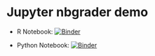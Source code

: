 # Jupyter nbgrader demo

- R Notebook: [![Binder](https://mybinder.org/badge_logo.svg)](https://mybinder.org/v2/gh/ttimbers/jupyter-demo/master?filepath=jupyter-nbgrader-r%2Frelease%2Fworksheet_01_r%2Fworksheet_01_r.ipynb)

- Python Notebook: [![Binder](https://mybinder.org/badge_logo.svg)](https://mybinder.org/v2/gh/ttimbers/jupyter-demo/master?filepath=jupyter-nbgrader-python%2Frelease%2Fworksheet_01_python%2Fworksheet_01_python.ipynb)
